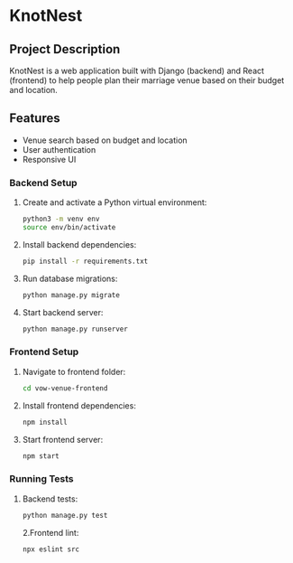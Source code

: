 # KnotNest

## Project Description

KnotNest is a web application built with Django (backend) and React (frontend) to help people plan their marriage venue based on their budget and location.

## Features

- Venue search based on budget and location
- User authentication
- Responsive UI

### Backend Setup

1. Create and activate a Python virtual environment:

   ```bash
   python3 -m venv env
   source env/bin/activate
   ```

2. Install backend dependencies:
   ```bash
   pip install -r requirements.txt
   ```
3. Run database migrations:
   ```bash
   python manage.py migrate
   ```
4. Start backend server:
   ```bash
   python manage.py runserver
   ```

### Frontend Setup

1. Navigate to frontend folder:

   ```bash
   cd vow-venue-frontend
   ```

2. Install frontend dependencies:
   ```bash
   npm install
   ```
3. Start frontend server:
   ```bash
   npm start
   ```

### Running Tests

1. Backend tests:
   ```bash
   python manage.py test
   ```
   2.Frontend lint:
   ```bash
   npx eslint src
   ```
